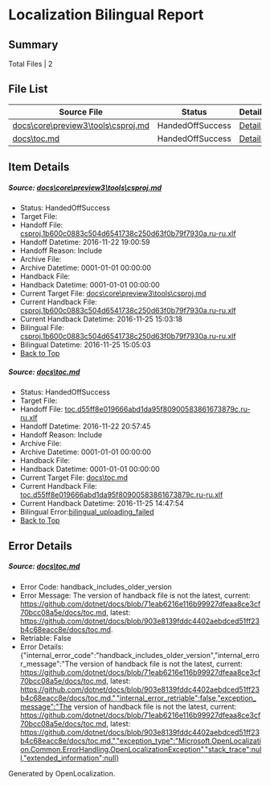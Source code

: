 # <a name='report-top'></a> Localization Bilingual Report

## Summary
 Total Files | 2

## File List
 Source File | Status | Details 
 ----------- | ------ | ------- 
 [docs\core\preview3\tools\csproj.md](https://github.com/dotnet/docs/blob/1a4cb06646929421cbc6dd745eba41479803b31f/docs/core/preview3/tools/csproj.md) | HandedOffSuccess | [Details](#dd3c3751d1654b41c1c029fad48a160f77aad66c59)
 [docs\toc.md](https://github.com/dotnet/docs/blob/903e8139fddc4402aebdced51ff23b4c68eacc8e/docs/toc.md) | HandedOffSuccess | [Details](#c444839642821c328a681e538d75fd64c3abb2a93382)

## Item Details
##### <a name='dd3c3751d1654b41c1c029fad48a160f77aad66c59'></a> Source: [docs\core\preview3\tools\csproj.md](https://github.com/dotnet/docs/blob/1a4cb06646929421cbc6dd745eba41479803b31f/docs/core/preview3/tools/csproj.md)
* Status: HandedOffSuccess
* Target File: 
* Handoff File: [csproj.1b600c0883c504d6541738c250d63f0b79f7930a.ru-ru.xlf](https://github.com/dotnet/docs.handoff/blob/ae7aba82f037dc4dc2af27f6e70a6189b3b193a6/ol-handoff/dotnet/docs.ru-ru/master/ht-p1/csproj.1b600c0883c504d6541738c250d63f0b79f7930a.ru-ru.xlf)
* Handoff Datetime: 2016-11-22 19:00:59
* Handoff Reason: Include
* Archive File: 
* Archive Datetime: 0001-01-01 00:00:00
* Handback File: 
* Handback Datetime: 0001-01-01 00:00:00
* Current Target File: [docs\core\preview3\tools\csproj.md](https://github.com/dotnet/docs.ru-ru/blob/c53ca90a1baa70e471a61a43d2e850d612b55b6d/docs/core/preview3/tools/csproj.md)
* Current Handback File: [csproj.1b600c0883c504d6541738c250d63f0b79f7930a.ru-ru.xlf](https://github.com/dotnet/docs.handback/blob/8d1ae1b3e7b1d48c42e725094f7bb0acb9ea9c22/ol-handback/dotnet/docs.ru-ru/master/ht-p1/csproj.1b600c0883c504d6541738c250d63f0b79f7930a.ru-ru.xlf)
* Current Handback Datetime: 2016-11-25 15:03:18
* Bilingual File: [csproj.1b600c0883c504d6541738c250d63f0b79f7930a.ru-ru.xlf](https://github.com/dotnet/docs.handback/blob/8d1ae1b3e7b1d48c42e725094f7bb0acb9ea9c22/ol-handback/dotnet/docs.ru-ru/master/ht-p1/csproj.1b600c0883c504d6541738c250d63f0b79f7930a.ru-ru.xlf)
* Bilingual Datetime: 2016-11-25 15:05:03
* [Back to Top](#report-top)

##### <a name='c444839642821c328a681e538d75fd64c3abb2a93382'></a> Source: [docs\toc.md](https://github.com/dotnet/docs/blob/903e8139fddc4402aebdced51ff23b4c68eacc8e/docs/toc.md)
* Status: HandedOffSuccess
* Target File: 
* Handoff File: [toc.d55ff8e019666abd1da95f80900583861673879c.ru-ru.xlf](https://github.com/dotnet/docs.handoff/blob/6622f53c981881b6c6c9a7e760d0c74ff835241c/ol-handoff/dotnet/docs.ru-ru/master/ht-p1/toc.d55ff8e019666abd1da95f80900583861673879c.ru-ru.xlf)
* Handoff Datetime: 2016-11-22 20:57:45
* Handoff Reason: Include
* Archive File: 
* Archive Datetime: 0001-01-01 00:00:00
* Handback File: 
* Handback Datetime: 0001-01-01 00:00:00
* Current Target File: [docs\toc.md](https://github.com/dotnet/docs.ru-ru/blob/11180fde86651e34a7a0dfcc4112f33b46b8b987/docs/toc.md)
* Current Handback File: [toc.d55ff8e019666abd1da95f80900583861673879c.ru-ru.xlf](https://github.com/dotnet/docs.handback/blob/b6bc3c600be730f5c559c37acba7c6aae8855789/ol-handback/dotnet/docs.ru-ru/master/ht-p1/toc.d55ff8e019666abd1da95f80900583861673879c.ru-ru.xlf)
* Current Handback Datetime: 2016-11-25 14:47:54
* Bilingual Error:[bilingual_uploading_failed](#c444839642821c328a681e538d75fd64c3abb2a93382bilingual_uploading_failed)
* [Back to Top](#report-top)


## Error Details
##### <a name='c444839642821c328a681e538d75fd64c3abb2a93382handback_includes_older_version'></a> Source: [docs\toc.md](#c444839642821c328a681e538d75fd64c3abb2a93382)
* Error Code: handback_includes_older_version
* Error Message: The version of handback file is not the latest, current: https://github.com/dotnet/docs/blob/71eab6216e116b99927dfeaa8ce3cf70bcc08a5e/docs/toc.md, latest: https://github.com/dotnet/docs/blob/903e8139fddc4402aebdced51ff23b4c68eacc8e/docs/toc.md.
* Retriable: False
* Error Details: {"internal_error_code":"handback_includes_older_version","internal_error_message":"The version of handback file is not the latest, current: https://github.com/dotnet/docs/blob/71eab6216e116b99927dfeaa8ce3cf70bcc08a5e/docs/toc.md, latest: https://github.com/dotnet/docs/blob/903e8139fddc4402aebdced51ff23b4c68eacc8e/docs/toc.md.","internal_error_retriable":false,"exception_message":"The version of handback file is not the latest, current: https://github.com/dotnet/docs/blob/71eab6216e116b99927dfeaa8ce3cf70bcc08a5e/docs/toc.md, latest: https://github.com/dotnet/docs/blob/903e8139fddc4402aebdced51ff23b4c68eacc8e/docs/toc.md.","exception_type":"Microsoft.OpenLocalization.Common.ErrorHandling.OpenLocalizationException","stack_trace":null,"extended_information":null}


Generated by OpenLocalization.
